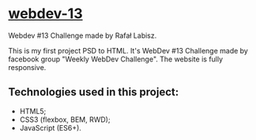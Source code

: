 # [webdev-13](https://github.com/rafallabisz/webdev-13/blob/master/README.md)
Webdev #13 Challenge made by Rafał Labisz.

This is my first project PSD to HTML. It's WebDev #13 Challenge made by facebook group "Weekly WebDev Challenge". 
The website is fully responsive. 
## Technologies used in this project:
 - HTML5;
 - CSS3 (flexbox, BEM, RWD);
 - JavaScript (ES6+).
